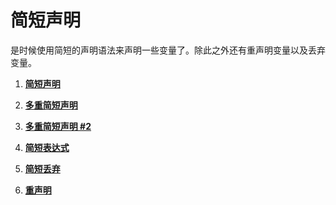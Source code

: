 # 简短声明

是时候使用简短的声明语法来声明一些变量了。除此之外还有重声明变量以及丢弃变量。

1. **[简短声明](https://github.com/inancgumus/learngo/tree/master/translation/chinese/06-变量/03-简短声明/练习/01-short-declare)**

2. **[多重简短声明](https://github.com/inancgumus/learngo/tree/master/translation/chinese/06-变量/03-简短声明/练习/02-multiple-short-declare)**

3. **[多重简短声明 #2](https://github.com/inancgumus/learngo/tree/master/translation/chinese/06-变量/03-简短声明/练习/03-multiple-short-declare-2)**

4. **[简短表达式](https://github.com/inancgumus/learngo/tree/master/translation/chinese/06-变量/03-简短声明/练习/04-short-with-expression)**

5. **[简短丢弃](https://github.com/inancgumus/learngo/tree/master/translation/chinese/06-变量/03-简短声明/练习/05-short-discard)**

6. **[重声明](https://github.com/inancgumus/learngo/tree/master/translation/chinese/06-变量/03-简短声明/练习/06-redeclare)**